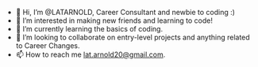 - 👋 Hi, I’m @LATARNOLD, Career Consultant and newbie to coding :) 
- 👀 I’m interested in making new friends and learning to code!
- 🌱 I’m currently learning the basics of coding. 
- 💞️ I’m looking to collaborate on entry-level projects and anything related to Career Changes. 
- 📫 How to reach me lat.arnold20@gmail.com.

<!---
LATARNOLD/LATARNOLD is a ✨ special ✨ repository because its `README.md` (this file) appears on your GitHub profile.
You can click the Preview link to take a look at your changes.
--->
